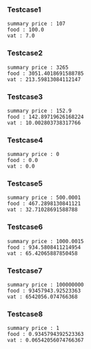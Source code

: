 ### Testcase1
```
summary price : 107
food : 100.0
vat : 7.0
```
### Testcase2
```
summary price : 3265
food : 3051.4018691588785
vat : 213.59813084112147
```
### Testcase3
```
summary price : 152.9
food : 142.89719626168224
vat : 10.002803738317766
```
### Testcase4
```
summary price : 0
food : 0.0
vat : 0.0
```
### Testcase5
```
summary price : 500.0001
food : 467.2898130841121
vat : 32.71028691588788
```
### Testcase6
```
summary price : 1000.0015
food : 934.5808411214954
vat : 65.42065887850458
```
### Testcase7
```
summary price : 100000000
food : 93457943.92523363
vat : 6542056.074766368
```
### Testcase8
```
summary price : 1
food : 0.9345794392523363
vat : 0.06542056074766367
```
